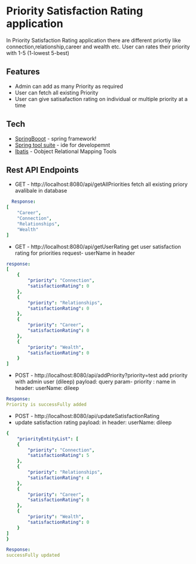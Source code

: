 # Priority Satisfaction Rating application

In Priority Satisfaction Rating application there are different priortiy like connection,relationship,career and wealth etc. User can rates their priority with 1-5 (1-lowest 5-best)

## Features

- Admin can add as many Priority as required
- User can fetch all existing Priority
- User can give satisafaction rating on individual or multiple priority at a time

## Tech

- [SpringBooot](https://spring.io/projects/spring-boot) - spring framework!
- [Spring tool suite](https://spring.io/tools) - ide for developemnt 
- [Ibatis](https://ibatis.apache.org/) - Oobject Relational Mapping Tools



## Rest API Endpoints
- GET - http://localhost:8080/api/getAllPriorities
fetch all existing priory avalibale in database
```yaml
  Response:
[
    "Career",
    "Connection",
    "Relationships",
    "Wealth"
]
```
- GET - http://localhost:8080/api/getUserRating
 get user satisfaction rating for priorities
 request- userName in header
```yaml
response:
[
    {
        "priority": "Connection",
        "satisfactionRating": 0
    },
    {
        "priority": "Relationships",
        "satisfactionRating": 0
    },
    {
        "priority": "Career",
        "satisfactionRating": 0
    },
    {
        "priority": "Wealth",
        "satisfactionRating": 0
    }
]
```
- POST - http://localhost:8080/api/addPriority?priority=test
 add priority with admin user (dileep)
payload:
query param-
priority : name
in header:
userName: dileep
``` yaml
Response:
Priority is successFully added
```
- POST - http://localhost:8080/api/updateSatisfactionRating
- update satisfaction rating
payload:
in header:
userName: dileep
``` yaml
{
    "priorityEntityList": [
    {
        "priority": "Connection",
        "satisfactionRating": 5
    },
    {
        "priority": "Relationships",
        "satisfactionRating": 4
    },
    {
        "priority": "Career",
        "satisfactionRating": 0
    },
    {
        "priority": "Wealth",
        "satisfactionRating": 0
    }
]
}
```
``` yaml
Response:
successFully updated
```


 


   
